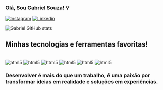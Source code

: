### Olá, Sou Gabriel Souza! 💡

[![Instagram](https://img.shields.io/badge/Instagram-E4405F?style=for-the-badge&logo=instagram&logoColor=white)](https://www.instagram.com/gabrielsouzaon/)
[![Linkedin](https://img.shields.io/badge/LinkedIn-0077B5?style=for-the-badge&logo=linkedin&logoColor=white)](https://www.linkedin.com/in/gabrielsouzaon/)

![Gabriel GitHub stats](https://github-readme-stats.vercel.app/api?username=gabrielsouzaon&show_icons=true&theme=dark)

## Minhas tecnologias e ferramentas favoritas!

<div style = "display: inline_block"><br/>
    <img align="center" alt="html5" src="https://img.shields.io/badge/Python-3776AB?style=for-the-badge&logo=python&logoColor=white"/>
    <img align="center" alt="html5" src="https://img.shields.io/badge/JavaScript-F7DF1E?style=for-the-badge&logo=javascript&logoColor=black"/>
    <img align="center" alt="html5" src="https://img.shields.io/badge/C-00599C?style=for-the-badge&logo=c&logoColor=white"/>
    <img align="center" alt="html5" src="https://img.shields.io/badge/C%2B%2B-00599C?style=for-the-badge&logo=c%2B%2B&logoColor=white"/>
    <img align="center" alt="html5" src="https://img.shields.io/badge/HTML5-E34F26?style=for-the-badge&logo=html5&logoColor=white"/>
    <img align="center" alt="html5" src="https://img.shields.io/badge/CSS3-1572B6?style=for-the-badge&logo=css3&logoColor=white"/>

</div>

### Desenvolver é mais do que um trabalho, é uma paixão por transformar ideias em realidade e soluções em experiências.
